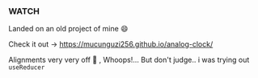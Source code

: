 ### WATCH

Landed on an old project of mine :smile:

Check it out -> https://mucunguzi256.github.io/analog-clock/

Alignments very very off :grimacing: , Whoops!... But don't judge.. i was trying out `useReducer`
